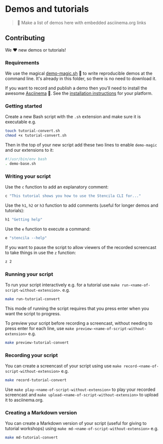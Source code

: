 # Demos and tutorials

> :wrench: Make a list of demos here with embedded asciinema.org links

## Contributing

We :heart: new demos or tutorials!

### Requirements

We use the magical [demo-magic.sh](https://github.com/paxtonhare/demo-magic) :star2: to write reproducible demos at the command line. It's already in this folder, so there is no need to download it.

If you want to record and publish a demo then you'll need to install the awesome [Asciinema](https://asciinema.org/) :movie_camera:. See the [installation instructions](https://asciinema.org/docs/installation) for your platform.

### Getting started

Create a new Bash script with the `.sh` extension and make sure it is executable e.g.

```bash
touch tutorial-convert.sh
chmod +x tutorial-convert.sh
```

Then in the top of your new script add these two lines to enable `demo-magic` and our extensions to it:

```bash
#!/usr/bin/env bash
. demo-base.sh
```

### Writing your script

Use the `c` function to add an explanatory comment:

```bash
c "This tutorial shows you how to use the Stencila CLI for..."
```

Use the `h1`, `h2` or `h3` function to add comments (useful for longer demos and tutorials):

```bash
h1 "Getting help"
```

Use the `e` function to execute a command:

```bash
e "stencila --help"
```

If you want to pause the script to allow viewers of the recorded screencast to take things in use the `z` function:

```bash
z 2
```

### Running your script

To run your script interactively e.g. for a tutorial  use `make run-<name-of-script-without-extension>`. e.g.

```bash
make run-tutorial-convert
```

This mode of running the script requires that you press enter when you want the script to progress.

To preview your script before recording a screencast, without needing to press enter for each line, use `make preview-<name-of-script-without-extension>` e.g.

```bash
make preview-tutorial-convert
```

### Recording your script

You can create a screencast of your script using use `make record-<name-of-script-without-extension>` e.g.

```bash
make record-tutorial-convert
```

Use `make play-<name-of-script-without-extension>` to play your recorded screencast and `make upload-<name-of-script-without-extension>` to upload it to asciinema.org.

### Creating a Markdown version

You can create a Markdown version of your script (useful for giving to tutorial workshops) using `make md-<name-of-script-without-extension>` e.g.

```bash
make md-tutorial-convert
```
